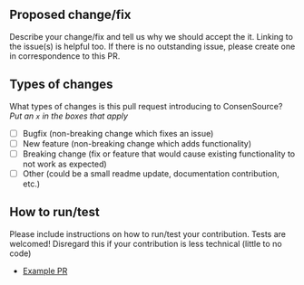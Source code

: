 ## Proposed change/fix

Describe your change/fix and tell us why we should accept the it. Linking to the issue(s) is helpful too. If there is no outstanding issue, please create one in correspondence to this PR.

## Types of changes

What types of changes is this pull request introducing to ConsenSource? _Put an `x` in the boxes that apply_

- [ ] Bugfix (non-breaking change which fixes an issue)
- [ ] New feature (non-breaking change which adds functionality)
- [ ] Breaking change (fix or feature that would cause existing functionality to not work as expected)
- [ ] Other (could be a small readme update, documentation contribution, etc.)

## How to run/test

Please include instructions on how to run/test your contribution. Tests are welcomed!
Disregard this if your contribution is less technical (little to no code)


- [Example PR](https://github.com/target/consensource/pull/29)
